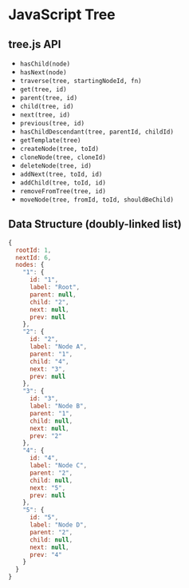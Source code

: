 # JavaScript Tree

## tree.js API

- `hasChild(node)`
- `hasNext(node)`
- `traverse(tree, startingNodeId, fn)`
- `get(tree, id)`
- `parent(tree, id)`
- `child(tree, id)`
- `next(tree, id)`
- `previous(tree, id)`
- `hasChildDescendant(tree, parentId, childId)`
- `getTemplate(tree)`
- `createNode(tree, toId)`
- `cloneNode(tree, cloneId)`
- `deleteNode(tree, id)`
- `addNext(tree, toId, id)`
- `addChild(tree, toId, id)`
- `removeFromTree(tree, id)`
- `moveNode(tree, fromId, toId, shouldBeChild)`

## Data Structure (doubly-linked list)

```javascript
{
  rootId: 1,
  nextId: 6,
  nodes: {
    "1": {
      id: "1",
      label: "Root",
      parent: null,
      child: "2",
      next: null,
      prev: null
    },
    "2": {
      id: "2",
      label: "Node A",
      parent: "1",
      child: "4",
      next: "3",
      prev: null
    },
    "3": {
      id: "3",
      label: "Node B",
      parent: "1",
      child: null,
      next: null,
      prev: "2"
    },
    "4": {
      id: "4",
      label: "Node C",
      parent: "2",
      child: null,
      next: "5",
      prev: null
    },
    "5": {
      id: "5",
      label: "Node D",
      parent: "2",
      child: null,
      next: null,
      prev: "4"
    }
  }
}
```
